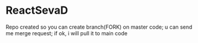 # ReactSevaD
Repo created so you can create branch(FORK) on master code; u can send me merge request; if ok, i will pull it to main code 
